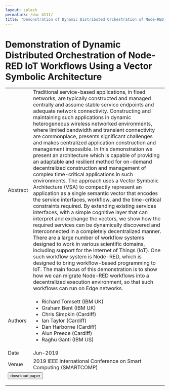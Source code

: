```yaml
---
layout: splash
permalink: /doc-4111/
title: "Demonstration of Dynamic Distributed Orchestration of Node-RED IoT Workflows Using a Vector Symbolic Architecture"
---
```


# Demonstration of Dynamic Distributed Orchestration of Node-RED IoT Workflows Using a Vector Symbolic Architecture

<table>
    <tbody>
    <tr>
        <td>Abstract</td>
        <td>Traditional service-based applications, in fixed networks, are typically constructed and managed centrally and assume stable service endpoints and adequate network connectivity. Constructing and maintaining such applications in dynamic heterogeneous wireless networked environments, where limited bandwidth and transient connectivity are commonplace, presents significant challenges and makes centralized application construction and management impossible. In this demonstration we present an architecture which is capable of providing an adaptable and resilient method for on-demand decentralized construction and management of complex time-critical applications in such environments. The approach uses a Vector Symbolic Architecture (VSA) to compactly represent an application as a single semantic vector that encodes the service interfaces, workflow, and the time-critical constraints required. By extending existing services interfaces, with a simple cognitive layer that can interpret and exchange the vectors, we show how the required services can be dynamically discovered and interconnected in a completely decentralized manner. There are a large number of workflow systems designed to work in various scientific domains, including support for the Internet of Things (IoT). One such workflow system is Node-RED, which is designed to bring workflow-based programming to IoT. The main focus of this demonstration is to show how we can migrate Node-RED workflows into a decentralized execution environment, so that such workflows can run on Edge networks.</td>
    </tr>
    <tr>
        <td>Authors</td>
        <td>
            <ul>
                <li>Richard Tomsett (IBM UK)</li>
                <li>Graham Bent (IBM UK)</li>
                <li>Chris Simpkin (Cardiff)</li>
                <li>Ian Taylor (Cardiff)</li>
                <li>Dan Harborne (Cardiff)</li>
                <li>Alun Preece (Cardiff)</li>
                <li>Raghu Ganti (IBM US)</li>
            </ul>
        </td>
    </tr>
    <tr>
        <td>Date</td>
        <td>Jun-2019</td>
    </tr>
    <tr>
        <td>Venue</td>
        <td>2019 IEEE International Conference on Smart Computing (SMARTCOMP)</td>
    </tr>
        <tr>
            <td colspan="2">
                <form method="get" action="https://dais-ita.org/sites/default/files/3550.pdf">
                    <button type="submit">download paper</button>
                </form>
            </td>
        </tr>
    </tbody>
</table>
